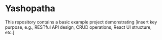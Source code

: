# Yashopatha
This repository contains a basic example project demonstrating [insert key purpose, e.g., RESTful API design, CRUD operations, React UI structure, etc.]
